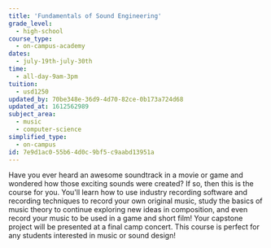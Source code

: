 ```yaml
---
title: 'Fundamentals of Sound Engineering'
grade_level:
  - high-school
course_type:
  - on-campus-academy
dates:
  - july-19th-july-30th
time:
  - all-day-9am-3pm
tuition:
  - usd1250
updated_by: 70be348e-36d9-4d70-82ce-0b173a724d68
updated_at: 1612562989
subject_area:
  - music
  - computer-science
simplified_type:
  - on-campus
id: 7e9d1ac0-55b6-4d0c-9bf5-c9aabd13951a
---
```

Have you ever heard an awesome soundtrack in a movie or game and wondered how those exciting sounds were created? If so, then this is the course for you. You'll learn how to use industry recording software and recording techniques to record your own original music, study the basics of music theory to continue exploring new ideas in composition, and even record your music to be used in a game and short film! Your capstone project will be presented at a final camp concert. This course is perfect for any students interested in music or sound design!